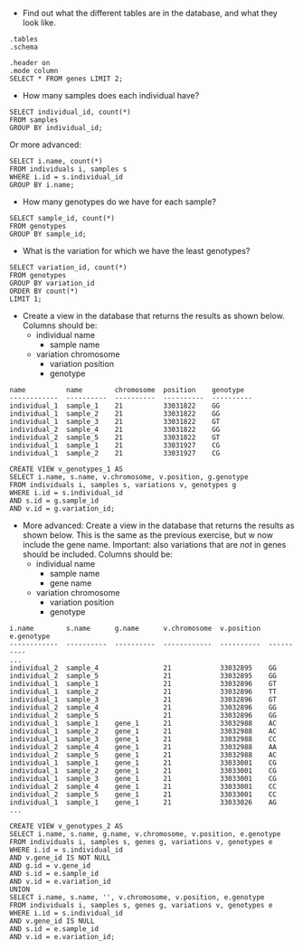 * Find out what the different tables are in the database, and what they look like.

```
.tables
.schema

.header on
.mode column
SELECT * FROM genes LIMIT 2;
```

* How many samples does each individual have?

```
SELECT individual_id, count(*)
FROM samples
GROUP BY individual_id;
```

Or more advanced:

```
SELECT i.name, count(*)
FROM individuals i, samples s
WHERE i.id = s.individual_id
GROUP BY i.name;
```

* How many genotypes do we have for each sample?

```
SELECT sample_id, count(*)
FROM genotypes
GROUP BY sample_id;
```

* What is the variation for which we have the least genotypes?

```
SELECT variation_id, count(*)
FROM genotypes
GROUP BY variation_id
ORDER BY count(*)
LIMIT 1;
```

* Create a view in the database that returns the results as shown below. Columns should be:
    * individual name
		* sample name
    * variation chromosome
		* variation position
		* genotype

```
name          name        chromosome  position    genotype  
------------  ----------  ----------  ----------  ----------
individual_1  sample_1    21          33031822    GG        
individual_1  sample_2    21          33031822    GG        
individual_1  sample_3    21          33031822    GT        
individual_2  sample_4    21          33031822    GG        
individual_2  sample_5    21          33031822    GT        
individual_1  sample_1    21          33031927    CG        
individual_1  sample_2    21          33031927    CG        
```

```
CREATE VIEW v_genotypes_1 AS
SELECT i.name, s.name, v.chromosome, v.position, g.genotype
FROM individuals i, samples s, variations v, genotypes g
WHERE i.id = s.individual_id
AND s.id = g.sample_id
AND v.id = g.variation_id;
```

* More advanced: Create a view in the database that returns the results as shown below. This is the same as the previous exercise, but w now include the gene name. Important: also variations that are *not* in genes should be included. Columns should be:
    * individual name
		* sample name
		* gene name
    * variation chromosome
		* variation position
		* genotype

```
i.name        s.name      g.name      v.chromosome  v.position  e.genotype
------------  ----------  ----------  ------------  ----------  ----------
...    
individual_2  sample_4                21            33032895    GG        
individual_2  sample_5                21            33032895    GG        
individual_1  sample_1                21            33032896    GT        
individual_1  sample_2                21            33032896    TT        
individual_1  sample_3                21            33032896    GT        
individual_2  sample_4                21            33032896    GG        
individual_2  sample_5                21            33032896    GG        
individual_1  sample_1    gene_1      21            33032988    AC        
individual_1  sample_2    gene_1      21            33032988    AC        
individual_1  sample_3    gene_1      21            33032988    CC        
individual_2  sample_4    gene_1      21            33032988    AA        
individual_2  sample_5    gene_1      21            33032988    AC        
individual_1  sample_1    gene_1      21            33033001    CG        
individual_1  sample_2    gene_1      21            33033001    CG        
individual_1  sample_3    gene_1      21            33033001    CG        
individual_2  sample_4    gene_1      21            33033001    CC        
individual_2  sample_5    gene_1      21            33033001    CC        
individual_1  sample_1    gene_1      21            33033026    AG
...     

```

```
CREATE VIEW v_genotypes_2 AS
SELECT i.name, s.name, g.name, v.chromosome, v.position, e.genotype
FROM individuals i, samples s, genes g, variations v, genotypes e
WHERE i.id = s.individual_id
AND v.gene_id IS NOT NULL
AND g.id = v.gene_id
AND s.id = e.sample_id
AND v.id = e.variation_id
UNION
SELECT i.name, s.name, '', v.chromosome, v.position, e.genotype
FROM individuals i, samples s, genes g, variations v, genotypes e
WHERE i.id = s.individual_id
AND v.gene_id IS NULL
AND s.id = e.sample_id
AND v.id = e.variation_id;
```